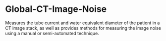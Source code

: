# Global-CT-Image-Noise
Measures the tube current and water equivalent diameter of the patient in a CT image stack, as well as provides methods for measuring the image noise using a manual or semi-automated technique.
